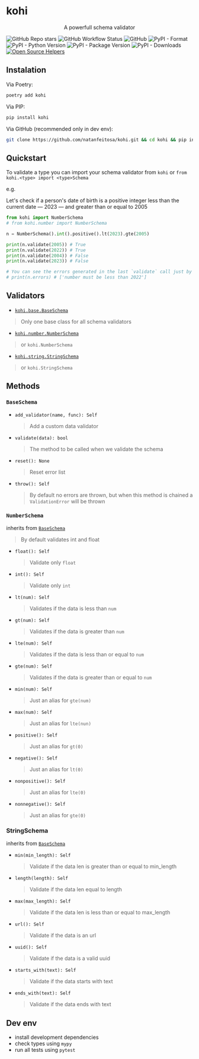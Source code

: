 
# kohi

<p align="center">A powerfull schema validator</p>

![GitHub Repo stars](https://img.shields.io/github/stars/natanfeitosa/kohi)
![GitHub Workflow Status](https://img.shields.io/github/actions/workflow/status/natanfeitosa/kohi/pytest.yml?label=Pytest&logo=github)
![GitHub](https://img.shields.io/github/license/natanfeitosa/kohi)
![PyPI - Format](https://img.shields.io/pypi/format/kohi)
![PyPI - Python Version](https://img.shields.io/pypi/pyversions/kohi)
![PyPI - Package Version](https://img.shields.io/pypi/v/kohi)
![PyPI - Downloads](https://img.shields.io/pypi/dm/kohi)
[![Open Source Helpers](https://www.codetriage.com/natanfeitosa/kohi/badges/users.svg)](https://www.codetriage.com/natanfeitosa/kohi)

## Instalation

Via Poetry:
```sh
poetry add kohi
```

Via PIP:
```sh
pip install kohi
```

Via GitHub (recommended only in dev env):
```sh
git clone https://github.com/natanfeitosa/kohi.git && cd kohi && pip install .
```

## Quickstart

To validate a type you can import your schema validator from `kohi` or `from kohi.<type> import <type>Schema`

e.g.

Let's check if a person's date of birth is a positive integer less than the current date — 2023 — and greater than or equal to 2005

```python
from kohi import NumberSchema
# from kohi.number import NumberSchema

n = NumberSchema().int().positive().lt(2023).gte(2005)

print(n.validate(2005)) # True
print(n.validate(2022)) # True
print(n.validate(2004)) # False
print(n.validate(2023)) # False

# You can see the errors generated in the last `validate` call just by accessing the `errors` property
# print(n.errors) # ['number must be less than 2022']
```

## Validators

* [`kohi.base.BaseSchema`](#baseschema)
> Only one base class for all schema validators
* [`kohi.number.NumberSchema`](#numberschema)
> or `kohi.NumberSchema`
* [`kohi.string.StringSchema`](#stringschema)
> or `kohi.StringSchema`

## Methods

### `BaseSchema`
* `add_validator(name, func): Self`
  > Add a custom data validator
* `validate(data): bool`
  > The method to be called when we validate the schema
* `reset(): None`
  > Reset error list
* `throw(): Self`
  > By default no errors are thrown, but when this method is chained a `ValidationError` will be thrown

### `NumberSchema`
inherits from [`BaseSchema`](#baseschema)
> By default validates int and float 

* `float(): Self`
  > Validate only `float`
* `int(): Self`
  > Validate only `int`
* `lt(num): Self`
  > Validates if the data is less than `num`
* `gt(num): Self`
  > Validates if the data is greater than `num`
* `lte(num): Self`
  > Validates if the data is less than or equal to `num`
* `gte(num): Self`
  > Validates if the data is greater than or equal to `num`
* `min(num): Self`
  > Just an alias for `gte(num)`
* `max(num): Self`
  > Just an alias for `lte(nun)`
* `positive(): Self`
  > Just an alias for `gt(0)`
* `negative(): Self`
  > Just an alias for `lt(0)`
* `nonpositive(): Self`
  > Just an alias for `lte(0)`
* `nonnegative(): Self`
  > Just an alias for `gte(0)`

### StringSchema
inherits from [`BaseSchema`](#baseschema)

* `min(min_length): Self`
  > Validate if the data len is greater than or equal to min_length
* `length(length): Self`
  > Validate if the data len equal to length
* `max(max_length): Self`
  > Validate if the data len is less than or equal to max_length
* `url(): Self`
  > Validate if the data is an url
* `uuid(): Self`
  > Validate if the data is a valid uuid
* `starts_with(text): Self`
  > Validate if the data starts with text
* `ends_with(text): Self`
  > Validate if the data ends with text

## Dev env

* install development dependencies
* check types using `mypy`
* run all tests using `pytest`
